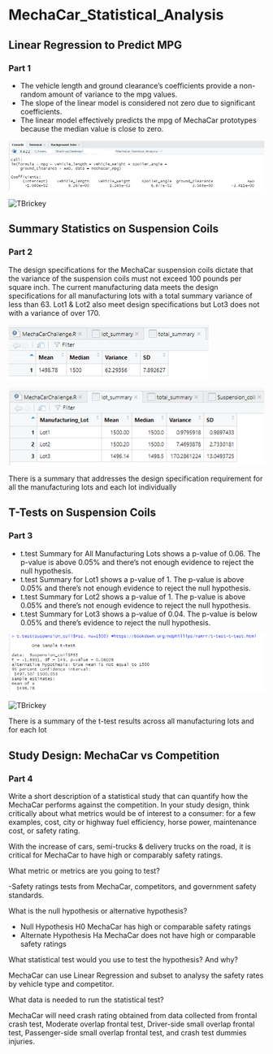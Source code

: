 # MechaCar_Statistical_Analysis
## Linear Regression to Predict MPG
### Part 1

-	The vehicle length and ground clearance’s coefficients provide a non-random amount of variance to the mpg values.
-	The slope of the linear model is considered not zero due to significant coefficients.  
-	The linear model effectively predicts the mpg of MechaCar prototypes because the median value is close to zero.
 
![TBrickey](https://github.com/TBrickey/MechaCar_Statistical_Analysis/blob/main/Resources/lm()%20Screenshot.png)

![TBrickey](https://github.com/TBrickey/MechaCar_Statistical_Analysis/blob/main/Resources/summary(lm()).png)

## Summary Statistics on Suspension Coils
### Part 2

The design specifications for the MechaCar suspension coils dictate that the variance of the suspension coils must not exceed 100 pounds per square inch. The current manufacturing data meets the design specifications for all manufacturing lots with a total summary variance of less than 63. Lot1 & Lot2 also meet design specifications but Lot3 does not with a variance of over 170.

![TBrickey](https://github.com/TBrickey/MechaCar_Statistical_Analysis/blob/main/Resources/total_summary.png)

![TBrickey](https://github.com/TBrickey/MechaCar_Statistical_Analysis/blob/main/Resources/lot_summary.png)

There is a summary that addresses the design specification requirement for all the manufacturing lots and each lot individually
## T-Tests on Suspension Coils
### Part 3

- t.test Summary for All Manufacturing Lots shows a p-value of 0.06. The p-value is above 0.05% and there’s not enough evidence to reject the null hypothesis.
- t.test Summary for Lot1 shows a p-value of 1. The p-value is above 0.05% and there’s not enough evidence to reject the null hypothesis.
- t.test Summary for Lot2 shows a p-value of 1. The p-value is above 0.05% and there’s not enough evidence to reject the null hypothesis.
- t.test Summary for Lot3 shows a p-value of 0.04. The p-value is below 0.05% and there’s evidence to reject the null hypothesis.

![TBrickey](https://github.com/TBrickey/MechaCar_Statistical_Analysis/blob/main/Resources/t.test.png)

![TBrickey](https://github.com/TBrickey/MechaCar_Statistical_Analysis/blob/main/Resources/t.test(subset()).png)

There is a summary of the t-test results across all manufacturing lots and for each lot 
## Study Design: MechaCar vs Competition
### Part 4

Write a short description of a statistical study that can quantify how the MechaCar performs against the competition. In your study design, think critically about what metrics would be of interest to a consumer: for a few examples, cost, city or highway fuel efficiency, horse power, maintenance cost, or safety rating.

With the increase of cars, semi-trucks & delivery trucks on the road, it is critical for MechaCar to have high or comparably safety ratings.

What metric or metrics are you going to test?

-Safety ratings tests from MechaCar, competitors, and government safety standards.

What is the null hypothesis or alternative hypothesis?

-	Null Hypothesis H0 MechaCar has high or comparable safety ratings
-	Alternate Hypothesis Ha MechaCar does not have high or comparable safety ratings

What statistical test would you use to test the hypothesis? And why?

MechaCar can use Linear Regression and subset to analysy the safety rates by vehicle type and competitor. 

What data is needed to run the statistical test?

MechaCar will need crash rating obtained from data collected from  frontal crash test, Moderate overlap frontal test, Driver-side small overlap frontal test, Passenger-side small overlap frontal test, and crash test dummies injuries.
